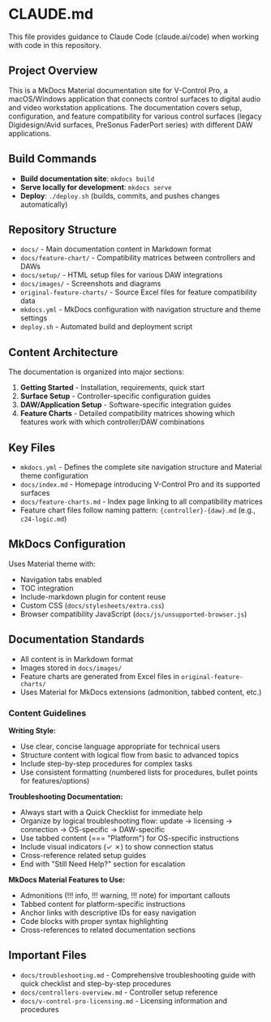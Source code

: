 # CLAUDE.md

This file provides guidance to Claude Code (claude.ai/code) when working with code in this repository.

## Project Overview

This is a MkDocs Material documentation site for V-Control Pro, a macOS/Windows application that connects control surfaces to digital audio and video workstation applications. The documentation covers setup, configuration, and feature compatibility for various control surfaces (legacy Digidesign/Avid surfaces, PreSonus FaderPort series) with different DAW applications.

## Build Commands

- **Build documentation site**: `mkdocs build`
- **Serve locally for development**: `mkdocs serve`
- **Deploy**: `./deploy.sh` (builds, commits, and pushes changes automatically)

## Repository Structure

- `docs/` - Main documentation content in Markdown format
- `docs/feature-chart/` - Compatibility matrices between controllers and DAWs
- `docs/setup/` - HTML setup files for various DAW integrations  
- `docs/images/` - Screenshots and diagrams
- `original-feature-charts/` - Source Excel files for feature compatibility data
- `mkdocs.yml` - MkDocs configuration with navigation structure and theme settings
- `deploy.sh` - Automated build and deployment script

## Content Architecture

The documentation is organized into major sections:
1. **Getting Started** - Installation, requirements, quick start
2. **Surface Setup** - Controller-specific configuration guides
3. **DAW/Application Setup** - Software-specific integration guides
4. **Feature Charts** - Detailed compatibility matrices showing which features work with which controller/DAW combinations

## Key Files

- `mkdocs.yml` - Defines the complete site navigation structure and Material theme configuration
- `docs/index.md` - Homepage introducing V-Control Pro and its supported surfaces
- `docs/feature-charts.md` - Index page linking to all compatibility matrices
- Feature chart files follow naming pattern: `{controller}-{daw}.md` (e.g., `c24-logic.md`)

## MkDocs Configuration

Uses Material theme with:
- Navigation tabs enabled
- TOC integration
- Include-markdown plugin for content reuse
- Custom CSS (`docs/stylesheets/extra.css`)
- Browser compatibility JavaScript (`docs/js/unsupported-browser.js`)

## Documentation Standards

- All content is in Markdown format
- Images stored in `docs/images/`
- Feature charts are generated from Excel files in `original-feature-charts/`
- Uses Material for MkDocs extensions (admonition, tabbed content, etc.)

### Content Guidelines

**Writing Style:**
- Use clear, concise language appropriate for technical users
- Structure content with logical flow from basic to advanced topics
- Include step-by-step procedures for complex tasks
- Use consistent formatting (numbered lists for procedures, bullet points for features/options)

**Troubleshooting Documentation:**
- Always start with a Quick Checklist for immediate help
- Organize by logical troubleshooting flow: update → licensing → connection → OS-specific → DAW-specific
- Use tabbed content (=== "Platform") for OS-specific instructions
- Include visual indicators (✓ ✗) to show connection status
- Cross-reference related setup guides
- End with "Still Need Help?" section for escalation

**MkDocs Material Features to Use:**
- Admonitions (!!! info, !!! warning, !!! note) for important callouts
- Tabbed content for platform-specific instructions
- Anchor links with descriptive IDs for easy navigation
- Code blocks with proper syntax highlighting
- Cross-references to related documentation sections

## Important Files

- `docs/troubleshooting.md` - Comprehensive troubleshooting guide with quick checklist and step-by-step procedures
- `docs/controllers-overview.md` - Controller setup reference
- `docs/v-control-pro-licensing.md` - Licensing information and procedures